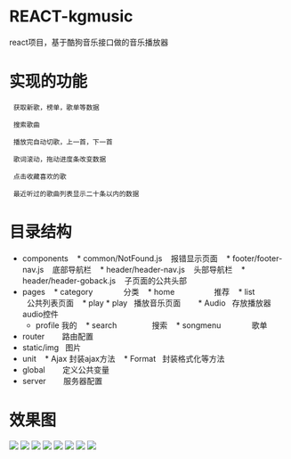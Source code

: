 # REACT-kgmusic
react项目，基于酷狗音乐接口做的音乐播放器

# 实现的功能

```
 获取新歌，榜单，歌单等数据
 
 搜索歌曲

 播放完自动切歌，上一首，下一首

 歌词滚动，拖动进度条改变数据
  
 点击收藏喜欢的歌
 
 最近听过的歌曲列表显示二十条以内的数据

```

# 目录结构
* components
    *  common/NotFound.js         报错显示页面
    *  footer/footer-nav.js       底部导航栏
    *  header/header-nav.js       头部导航栏
    *  header/header-goback.js    子页面的公共头部
* pages
    *  category              分类
    *  home                  推荐
    *  list                  公共列表页面
    *  play
        *  play    播放音乐页面
        *  Audio   存放播放器audio控件
    *  profile               我的
    *  search                搜索
    *  songmenu              歌单
* router          路由配置
* static/img      图片
* unit 
    *  Ajax     封装ajax方法
    *  Format   封装格式化等方法
* global        定义公共变量 
* server        服务器配置 


# 效果图

![](https://github.com/Ercyao/WX-kgmusic/blob/master/img/1-1.jpg)
![](https://github.com/Ercyao/WX-kgmusic/blob/master/img/1-2.jpg)
![](https://github.com/Ercyao/WX-kgmusic/blob/master/img/1-3.jpg)
![](https://github.com/Ercyao/WX-kgmusic/blob/master/img/2-1.jpg)
![](https://github.com/Ercyao/WX-kgmusic/blob/master/img/2-2.jpg)
![](https://github.com/Ercyao/WX-kgmusic/blob/master/img/3-1.jpg)
![](https://github.com/Ercyao/WX-kgmusic/blob/master/img/3-2.jpg)
![](https://github.com/Ercyao/WX-kgmusic/blob/master/img/4-1.jpg)


